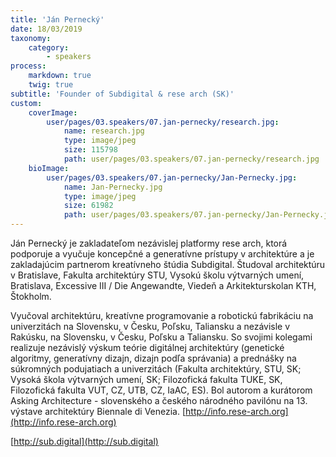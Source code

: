 ```yaml
---
title: 'Ján Pernecký'
date: 18/03/2019
taxonomy:
    category:
        - speakers
process:
    markdown: true
    twig: true
subtitle: 'Founder of Subdigital & rese arch (SK)'
custom:
    coverImage:
        user/pages/03.speakers/07.jan-pernecky/research.jpg:
            name: research.jpg
            type: image/jpeg
            size: 115798
            path: user/pages/03.speakers/07.jan-pernecky/research.jpg
    bioImage:
        user/pages/03.speakers/07.jan-pernecky/Jan-Pernecky.jpg:
            name: Jan-Pernecky.jpg
            type: image/jpeg
            size: 61982
            path: user/pages/03.speakers/07.jan-pernecky/Jan-Pernecky.jpg
---
```


Ján Pernecký je zakladateľom nezávislej platformy rese arch, ktorá podporuje a vyučuje koncepčné a generatívne prístupy v architektúre a je zakladajúcim partnerom kreatívneho štúdia Subdigital.
Študoval architektúru v Bratislave, Fakulta architektúry STU, Vysokú školu výtvarných umení, Bratislava, Excessive III  / Die Angewandte, Viedeň a Arkitekturskolan KTH, Štokholm.

Vyučoval architektúru, kreatívne programovanie a robotickú fabrikáciu na univerzitách na Slovensku, v Česku, Poľsku, Taliansku a nezávisle v Rakúsku, na Slovensku, v Česku, Poľsku a Taliansku. So svojimi kolegami realizuje nezávislý výskum teórie digitálnej architektúry (genetické algoritmy, generatívny dizajn, dizajn podľa správania) a prednášky na súkromných podujatiach a univerzitách (Fakulta architektúry, STU, SK; Vysoká škola výtvarných umení, SK; Filozofická fakulta TUKE, SK, Filozofická fakulta VUT, CZ, UTB, CZ, IaAC, ES).
Bol autorom a kurátorom Asking Architecture - slovenského a českého národného pavilónu na 13. výstave architektúry Biennale di Venezia.
[http://info.rese-arch.org](http://info.rese-arch.org)

[http://sub.digital](http://sub.digital)
